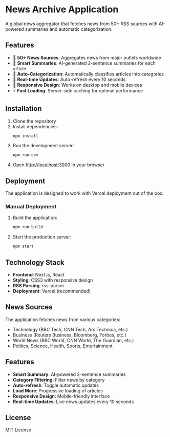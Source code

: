 # News Archive Application

A global news aggregator that fetches news from 50+ RSS sources with AI-powered summaries and automatic categorization.

## Features

- 📰 **50+ News Sources**: Aggregates news from major outlets worldwide
- 🤖 **Smart Summaries**: AI-generated 2-sentence summaries for each article
- 📂 **Auto-Categorization**: Automatically classifies articles into categories
- 🔄 **Real-time Updates**: Auto-refresh every 10 seconds
- 📱 **Responsive Design**: Works on desktop and mobile devices
- ⚡ **Fast Loading**: Server-side caching for optimal performance

## Installation

1. Clone the repository
2. Install dependencies:
   ```bash
   npm install
   ```
3. Run the development server:
   ```bash
   npm run dev
   ```
4. Open [http://localhost:3000](http://localhost:3000) in your browser

## Deployment

The application is designed to work with Vercel deployment out of the box.

### Manual Deployment

1. Build the application:
   ```bash
   npm run build
   ```
2. Start the production server:
   ```bash
   npm start
   ```

## Technology Stack

- **Frontend**: Next.js, React
- **Styling**: CSS3 with responsive design
- **RSS Parsing**: rss-parser
- **Deployment**: Vercel (recommended)

## News Sources

The application fetches news from various categories:
- Technology (BBC Tech, CNN Tech, Ars Technica, etc.)
- Business (Reuters Business, Bloomberg, Forbes, etc.)
- World News (BBC World, CNN World, The Guardian, etc.)
- Politics, Science, Health, Sports, Entertainment

## Features

- **Smart Summary**: AI-powered 2-sentence summaries
- **Category Filtering**: Filter news by category
- **Auto-refresh**: Toggle automatic updates
- **Load More**: Progressive loading of articles
- **Responsive Design**: Mobile-friendly interface
- **Real-time Updates**: Live news updates every 10 seconds

## License

MIT License

